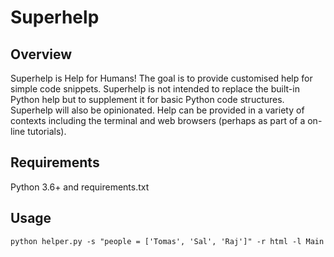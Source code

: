 # Superhelp

## Overview

Superhelp is Help for Humans! The goal is to provide customised help for simple code snippets. Superhelp is not intended to replace the built-in Python help but to supplement it for basic Python code structures. Superhelp will also be opinionated. Help can be provided in a variety of contexts including the terminal and web browsers (perhaps as part of a on-line tutorials). 

## Requirements

Python 3.6+ and requirements.txt

## Usage

    python helper.py -s "people = ['Tomas', 'Sal', 'Raj']" -r html -l Main
